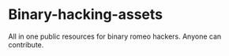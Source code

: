 # Binary-hacking-assets
All in one public resources for binary romeo hackers. Anyone can contribute.
